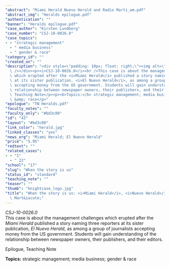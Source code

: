 ```yaml
---
"abstract": "Miami Herald Nuevo Herald and Radio Marti_wm.pdf"
"abstract_img": "Heralds epilogue.pdf"
"authentication": ""
"banner": "Heralds epilogue.pdf"
"case_author": "Kirsten Lundberg"
"case_number": "CSJ-10-0026.0"
"case_topics":
- - "strategic management"
  - " media business"
  - " gender & race"
"category_id": ""
"created_on": ""
"description": "<div style=\"padding: 10px; float: right;\"><img alt=\"\" src=\"/casestudy/files/photos/389/herald_abstract_small.jpg\"\
  \ /></div><p><i>CSJ-10-0026.0</i><br />This case is about the management challenges\
  \ which erupted after the <i>Miami Herald</i> published a story naming three reporters\
  \ at its sister publication, <i>El Nuevo Herald</i>, as among a group of journalists\
  \ accepting money from the US government. Students will gain understanding of the\
  \ relationship between newspaper owners, their publishers, and their editors.</p><p>Epilogue,\
  \ Teaching Note</p><p><b>Topics:</b> strategic management; media business; gender\
  \ &amp; race</p>"
"epologue": "TN Heralds.pdf"
"faculty_notes": ""
"faculty_only": "#bd3c00"
"id": "43"
"layout": "#bd3c00"
"link_color": "herald.jpg"
"linked_classes": "yes"
"news_org": "Miami Herald; El Nuevo Herald"
"price": "5.95"
"redtext": ""
"related_cases":
- - "1"
  - " 22"
"school": "17"
"slug": "When the story is us"
"status_id": "standard"
"teaching_note": ""
"teaser": ""
"thumb": "knightcase_logo.jpg"
"title": "When the story is us: <i>Miami Herald</i>, <i>Nuevo Herald</i> and Radio\
  \ Mart&iacute;"
---
```

<div style="padding: 10px; float: right;"><img alt="" src="/casestudy/files/photos/389/herald_abstract_small.jpg" /></div><p><i>CSJ-10-0026.0</i><br />This case is about the management challenges which erupted after the <i>Miami Herald</i> published a story naming three reporters at its sister publication, <i>El Nuevo Herald</i>, as among a group of journalists accepting money from the US government. Students will gain understanding of the relationship between newspaper owners, their publishers, and their editors.</p><p>Epilogue, Teaching Note</p><p><b>Topics:</b> strategic management; media business; gender &amp; race</p>
